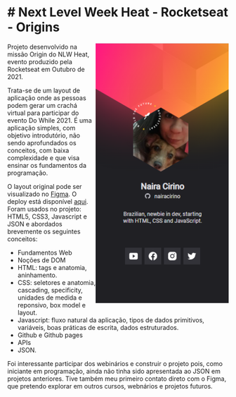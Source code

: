 <h1> # Next Level Week Heat - Rocketseat - Origins </h1>

<img align="right" height="590em" src="screenshot.png"/>
            
Projeto desenvolvido na missão Origin do NLW Heat, evento produzido pela Rocketseat em Outubro de 2021.

Trata-se de um layout de aplicação onde as pessoas podem gerar um crachá virtual para participar do evento Do While 2021. É uma aplicação simples, com objetivo introdutório, não sendo aprofundados os conceitos, com baixa complexidade e que visa ensinar os fundamentos da programação.

O layout original pode ser visualizado no <a target="_blank" href="https://www.figma.com/community/file/1031698737363668691">Figma</a>. O deploy está disponível <a target="_blank" href="https://nairacirino.github.io/NLW-Heat-Rocketseat/">aqui</a>. Foram usados no projeto: HTML5, CSS3, Javascript e JSON e abordados brevemente os seguintes conceitos:
            <ul>
                <li>Fundamentos Web</li>
                <li>Noções de DOM</li>
                <li>HTML: tags e anatomia, aninhamento.</li>
                <li>CSS: seletores e anatomia, cascading, specificity, unidades de medida e reponsivo, box model e layout.</li>
                <li>Javascript: fluxo natural da aplicação, tipos de dados primitivos, variáveis, boas práticas de escrita, dados estruturados.</li>
                <li>Github e Github pages</li>
                <li>APIs</li>
                <li>JSON.</li>
            </ul>

Foi interessante participar dos webinários e construir o projeto pois, como iniciante em programação, ainda não tinha sido apresentada ao JSON em projetos anteriores. Tive também meu primeiro contato direto com o Figma, que pretendo explorar em outros cursos, webnários e projetos futuros.</p>

